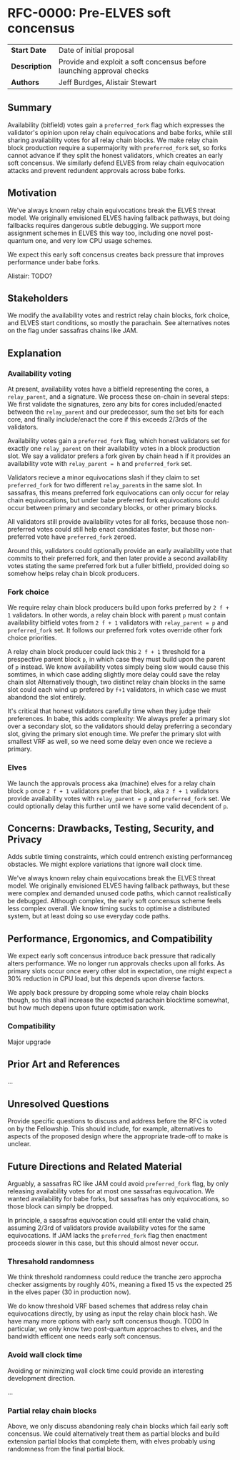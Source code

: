 # RFC-0000: Pre-ELVES soft concensus

|                 |                                                                                             |
| --------------- | ------------------------------------------------------------------------------------------- |
| **Start Date**  | Date of initial proposal                                                                    |
| **Description** | Provide and exploit a soft concensus before launching approval checks                             |
| **Authors**     | Jeff Burdges, Alistair Stewart                                                            |

## Summary

Availability (bitfield) votes gain a `preferred_fork` flag which expresses the validator's opinion upon relay chain equivocations and babe forks, while still sharing availability votes for all relay chain blocks.  We make relay chain block production require a supermajority with `preferred_fork` set, so forks cannot advance if they split the honest validators, which creates an early soft concensus.  We similarly defend ELVES from relay chain equivocation attacks and prevent redundent approvals across babe forks.

## Motivation

We've always known relay chain equivocations break the ELVES threat model.  We originally envisioned ELVES having fallback pathways, but doing fallbacks requires dangerous subtle debugging.  We support more assignment schemes in ELVES this way too, including one novel post-quantum one, and very low CPU usage schemes.

We expect this early soft concensus creates back pressure that improves performance under babe forks.  

Alistair: TODO?

## Stakeholders

We modify the availability votes and restrict relay chain blocks, fork choice, and ELVES start conditions, so mostly the parachain.  See alternatives notes on the flag under sassafras chains like JAM.

## Explanation

### Availability voting

At present, availability votes have a bitfield representing the cores, a `relay_parent`, and a signature.  We process these on-chain in several steps:  We first validate the signatures, zero any bits for cores included/enacted between the `relay_parent` and our predecessor, sum the set bits for each core, and finally include/enact the core if this exceeds 2/3rds of the validators.

Availability votes gain a `preferred_fork` flag, which honest validators set for exactly one `relay_parent` on their availability votes in a block production slot.  We say a validator prefers a fork given by chain head `h` if it provides an availability vote with `relay_parent = h` and `preferred_fork` set.

Validators recieve a minor equivocations slash if they claim to set `preferred_fork` for two different `relay_parent`s in the same slot.  In sassafras, this means preferred fork equivocations can only occur for relay chain equivocations, but under babe preferred fork equivocations could occur between primary and secondary blocks, or other primary blocks.

All validators still provide availability votes for all forks, because those non-preferred votes could still help enact candidates faster, but those non-preferred vote have `preferred_fork` zeroed.

Around this, validators could optionally provide an early availability vote that commits to their preferred fork, and then later provide a second availability votes stating the same preferred fork but a fuller bitfield, provided doing so somehow helps relay chain blcok producers.

### Fork choice

We require relay chain block producers build upon forks preferred by `2 f + 1` validators.  In other words, a relay chain block with parent `p` must contain availability bitfield votes from `2 f + 1` validators with `relay_parent = p` and `preferred_fork` set.  It follows our preferred fork votes override other fork choice priorities.

A relay chain block producer could lack this `2 f + 1` threshold for a prespective parent block `p`, in which case they must build upon the parent of `p` instead.  We know availability votes simply being slow would cause this somtimes, in which case adding slightly more delay could save the relay chain slot Alternatively though, two distinct relay chain blocks in the same slot could each wind up prefered by `f+1` validators, in which case we must abandond the slot entirely.

It's critical that honest validators carefully time when they judge their preferences.  In babe, this adds complexity:  We always prefer a primary slot over a secondary slot, so the validators should delay preferring a secondary slot, giving the primary slot enough time.  We prefer the primary slot with smallest VRF as well, so we need some delay even once we recieve a primary.

### Elves

We launch the approvals process aka (machine) elves for a relay chain block `p` once `2 f + 1` validators prefer that block, aka `2 f + 1` validators provide availability votes with `relay_parent = p` and `preferred_fork` set.  We could optionally delay this further until we have some valid decendent of `p`.

## Concerns: Drawbacks, Testing, Security, and Privacy

Adds subtle timing constraints, which could entrench existing performanceg obstacles.  We might explore variations that ignore wall clock time.

We've always known relay chain equivocations break the ELVES threat model.  We originally envisioned ELVES having fallback pathways, but these were complex and demanded unused code paths, which cannot realistically be debugged.  Although complex, the early soft concensus scheme feels less complex overall.  We know timing sucks to optimise a distributed system, but at least doing so use everyday code paths.

## Performance, Ergonomics, and Compatibility

We expect early soft concensus introduce back pressure that radically alters performance.  We no longer run approvals checks upon all forks.  As primary slots occur once every other slot in expectation, one might expect a 30% reduction in CPU load, but this depends upon diverse factors.

We apply back pressure by dropping some whole relay chain blocks though, so this shall increase the expected parachain blocktime somewhat, but how much depens upon future optimisation work.

### Compatibility

Major upgrade

## Prior Art and References

...

## Unresolved Questions

Provide specific questions to discuss and address before the RFC is voted on by the Fellowship. This should include, for example, alternatives to aspects of the proposed design where the appropriate trade-off to make is unclear.

## Future Directions and Related Material

Arguably, a sassafras RC like JAM could avoid `preferred_fork` flag, by only releasing availability votes for at most one sassafras equivocation.  We wanted availability for babe forks, but sassafras has only equivocations, so those block can simply be dropped.

In principle, a sassafras equivocation could still enter the valid chain, assuming 2/3rd of validators provide availability votes for the same equivocations. If JAM lacks the `preferred_fork` flag then enactment proceeds slower in this case, but this should almost never occur.

### Thresahold randomness

We think threshold randomness could reduce the tranche zero approcha checker assigments by roughly 40%, meaning a fixed 15 vs the expected 25 in the elves paper (30 in production now).

We do know threshold VRF based schemes that address relay chain equivocations directly, by using as input the relay chain block hash.  We have many more options with early soft concensus though.  TODO  In particular, we only know two post-quantum approaches to elves, and the bandwidth efficent one needs early soft concensus.

### Avoid wall clock time

Avoiding or minimizing wall clock time could provide an interesting development direction.

...

### Partial relay chain blocks

Above, we only discuss abandoning realy chain blocks which fail early soft concensus.  We could alternatively treat them as partial blocks and build extension partial blocks that complete them, with elves probably using randomness from the final partial block.

